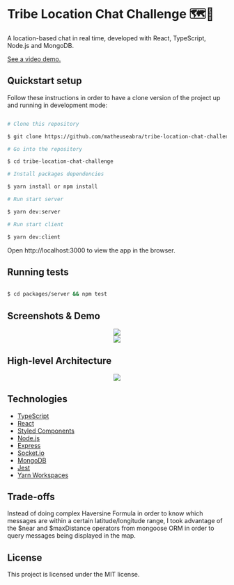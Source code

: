# Tribe Location Chat Challenge 🗺️📨

A location-based chat in real time, developed with React, TypeScript, Node.js and MongoDB.

[See a video demo.](https://www.loom.com/share/e7bad1145ad14a7f845fa1caba532a33)

## Quickstart setup

Follow these instructions in order to have a clone version of the project up and running in development mode:

```bash

# Clone this repository

$ git clone https://github.com/matheuseabra/tribe-location-chat-challenge

# Go into the repository

$ cd tribe-location-chat-challenge

# Install packages dependencies

$ yarn install or npm install

# Run start server

$ yarn dev:server

# Run start client

$ yarn dev:client

```

Open http://localhost:3000 to view the app in the browser.

## Running tests

```bash

$ cd packages/server && npm test

```

## Screenshots & Demo

<div align="center">
	<img src="https://my-image-hosting.s3.amazonaws.com/Screenshot+from+2021-01-04+16-09-21.png" />
</div>

<div align="center">
	<img src="https://my-image-hosting.s3.amazonaws.com/Screenshot+from+2021-01-04+16-05-42.png" />
</div>

## High-level Architecture

<div align="center">
	<img src="https://my-image-hosting.s3.amazonaws.com/architecture-tribe-location-chat+(2).png" />
</div>

## Technologies

- [TypeScript](https://www.typescriptlang.org/)
- [React](https://react-dropzone.js.org/)
- [Styled Components](https://styled-components.com/)
- [Node.js](https://nodejs.org/en/)
- [Express](https://expressjs.com/)
- [Socket.io](https://socket.io/)
- [MongoDB](https://www.mongodb.com/)
- [Jest](https://jestjs.io/)
- [Yarn Workspaces](https://www.yarnpkg.com/)

## Trade-offs

Instead of doing complex Haversine Formula in order to know which messages are within a certain latitude/longitude range, I took advantage of the $near and $maxDistance operators from mongoose ORM in order to query messages being displayed in the map.

## License

This project is licensed under the MIT license.
